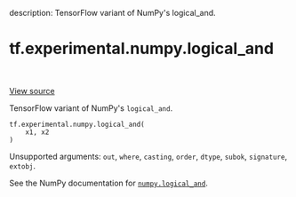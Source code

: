 description: TensorFlow variant of NumPy's logical_and.

<div itemscope itemtype="http://developers.google.com/ReferenceObject">
<meta itemprop="name" content="tf.experimental.numpy.logical_and" />
<meta itemprop="path" content="Stable" />
</div>

# tf.experimental.numpy.logical_and

<!-- Insert buttons and diff -->

<table class="tfo-notebook-buttons tfo-api nocontent" align="left">

</table>

<a target="_blank" class="external" href="/code/stable/tensorflow/python/ops/numpy_ops/np_math_ops.py">View source</a>



TensorFlow variant of NumPy's `logical_and`.


<pre class="devsite-click-to-copy prettyprint lang-py tfo-signature-link">
<code>tf.experimental.numpy.logical_and(
    x1, x2
)
</code></pre>



<!-- Placeholder for "Used in" -->

Unsupported arguments: `out`, `where`, `casting`, `order`, `dtype`, `subok`, `signature`, `extobj`.

See the NumPy documentation for [`numpy.logical_and`](https://numpy.org/doc/stable/reference/generated/numpy.logical_and.html).